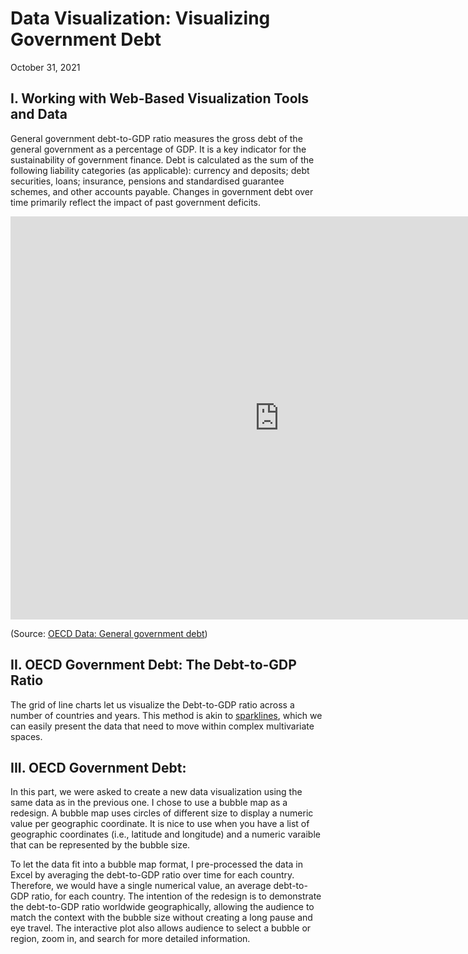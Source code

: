 # Data Visualization: Visualizing Government Debt
October 31, 2021

## I. Working with Web-Based Visualization Tools and Data
General government debt-to-GDP ratio measures the gross debt of the general government as a percentage of GDP. It is a key indicator for the sustainability of government finance. Debt is calculated as the sum of the following liability categories (as applicable): currency and deposits; debt securities, loans; insurance, pensions and standardised guarantee schemes, and other accounts payable. Changes in government debt over time primarily reflect the impact of past government deficits.

<iframe src="https://data.oecd.org/chart/6vtc" width="860" height="645" style="border: 0" mozallowfullscreen="true" webkitallowfullscreen="true" allowfullscreen="true"><a href="https://data.oecd.org/chart/6vtc" target="_blank">OECD Chart: General government debt, Total, % of GDP, Annual, 2020</a></iframe>

(Source: [OECD Data: General government debt](https://data.oecd.org/gga/general-government-debt.htm))

## II. OECD Government Debt: The Debt-to-GDP Ratio

The grid of line charts let us visualize the Debt-to-GDP ratio across a number of countries and years. This method is akin to [sparklines](https://www.edwardtufte.com/bboard/q-and-a-fetch-msg?msg_id=0001OR), which we can easily present the data that need to move within complex multivariate spaces.

<div class="flourish-embed flourish-chart" data-src="visualisation/7691541"><script src="https://public.flourish.studio/resources/embed.js"></script></div>

## III. OECD Government Debt:

In this part, we were asked to create a new data visualization using the same data as in the previous one. I chose to use a bubble map as a redesign. A bubble map uses circles of different size to display a numeric value per geographic coordinate. It is nice to use when you have a list of geographic coordinates (i.e., latitude and longitude) and a numeric varaible that can be represented by the bubble size.

To let the data fit into a bubble map format, I pre-processed the data in Excel by averaging the debt-to-GDP ratio over time for each country. Therefore, we would have a single numerical value, an average debt-to-GDP ratio, for each country. The intention of the redesign is to demonstrate the debt-to-GDP ratio worldwide geographically, allowing the audience to match the context with the bubble size without creating a long pause and eye travel. The interactive plot also allows audience to select a bubble or region, zoom in, and search for more detailed information.

<div class="flourish-embed flourish-map" data-src="visualisation/7692104"><script src="https://public.flourish.studio/resources/embed.js"></script></div>
